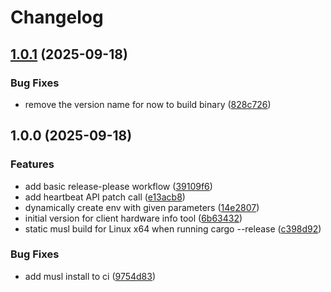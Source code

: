 # Changelog

## [1.0.1](https://github.com/exalsius/client-hw-info/compare/v1.0.0...v1.0.1) (2025-09-18)


### Bug Fixes

* remove the version name for now to build binary ([828c726](https://github.com/exalsius/client-hw-info/commit/828c7260fc7462ca24dcbf01678b61c769782952))

## 1.0.0 (2025-09-18)


### Features

* add basic release-please workflow ([39109f6](https://github.com/exalsius/client-hw-info/commit/39109f613e44718adbf6e9944098319b1620e9ff))
* add heartbeat API patch call ([e13acb8](https://github.com/exalsius/client-hw-info/commit/e13acb80145f750afad388bd84d934ca940718f8))
* dynamically create env with given parameters ([14e2807](https://github.com/exalsius/client-hw-info/commit/14e28070304ad990729d66c44e1dd96867134842))
* initial version for client hardware info tool ([6b63432](https://github.com/exalsius/client-hw-info/commit/6b634324d19350bf3a3a46b0f478234a8e78ab58))
* static musl build for Linux x64 when running cargo --release ([c398d92](https://github.com/exalsius/client-hw-info/commit/c398d92490c75d054205af30ca8aec4632508603))


### Bug Fixes

* add musl install to ci ([9754d83](https://github.com/exalsius/client-hw-info/commit/9754d830f3ca4769de55136794cfef2d7346bfc3))
